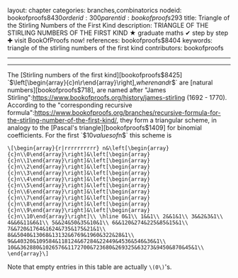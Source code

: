 layout: chapter
categories: branches,combinatorics
nodeid: bookofproofs$8430
orderid: 300
parentid: bookofproofs$293
title: Triangle of the Stirling Numbers of the First Kind
description: TRIANGLE OF THE STIRLING NUMBERS OF THE FIRST KIND ★ graduate maths ✔ step by step ✚ visit BookOfProofs now!
references: bookofproofs$8404
keywords: triangle of the stirling numbers of the first kind
contributors: bookofproofs


---


---

The [Stirling numbers of the first kind][bookofproofs$8425] `$\left[\begin{array}{c}n\\r\end{array}\right],$` where `$n$` and `$r$` are [natural numbers][bookofproofs$718], are named after "James Stirling":https://www.bookofproofs.org/history/james-stirling (1692 - 1770). According to the "corresponding recursive formula":https://www.bookofproofs.org/branches/recursive-formula-for-the-stirling-number-of-the-first-kind/, they form a triangular scheme, in analogy to the [Pascal's triangle][bookofproofs$1409] for binomial coefficients. For the first `$10$` values of `$n$` this scheme is

`\[\begin{array}{r|rrrrrrrrrr}
n&\left[\begin{array}{c}n\\0\end{array}\right]&\left[\begin{array}{c}n\\1\end{array}\right]&\left[\begin{array}{c}n\\2\end{array}\right]&\left[\begin{array}{c}n\\3\end{array}\right]&\left[\begin{array}{c}n\\4\end{array}\right]&\left[\begin{array}{c}n\\5\end{array}\right]&\left[\begin{array}{c}n\\6\end{array}\right]&\left[\begin{array}{c}n\\7\end{array}\right]&\left[\begin{array}{c}n\\8\end{array}\right]&\left[\begin{array}{c}n\\9\end{array}\right]&\left[\begin{array}{c}n\\10\end{array}\right]\\
\hline
0&1\\
1&&1\\
2&&1&1\\
3&&2&3&1\\
4&&6&11&6&1\\
5&&24&50&35&10&1\\
6&&120&274&225&85&15&1\\
7&&720&1764&1624&735&175&21&1\\
8&&5040&13068&13132&6769&1960&322&28&1\\
9&&40320&109584&118124&67284&22449&4536&546&36&1\\
10&&362880&1026576&1172700&723680&269325&63273&9450&870&45&1\\
\end{array}\]`

Note that empty entries in this table are actually `\(0\)`'s.
